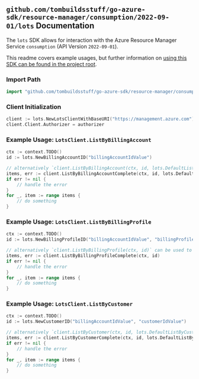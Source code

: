
## `github.com/tombuildsstuff/go-azure-sdk/resource-manager/consumption/2022-09-01/lots` Documentation

The `lots` SDK allows for interaction with the Azure Resource Manager Service `consumption` (API Version `2022-09-01`).

This readme covers example usages, but further information on [using this SDK can be found in the project root](https://github.com/tombuildsstuff/go-azure-sdk/tree/main/docs).

### Import Path

```go
import "github.com/tombuildsstuff/go-azure-sdk/resource-manager/consumption/2022-09-01/lots"
```


### Client Initialization

```go
client := lots.NewLotsClientWithBaseURI("https://management.azure.com")
client.Client.Authorizer = authorizer
```


### Example Usage: `LotsClient.ListByBillingAccount`

```go
ctx := context.TODO()
id := lots.NewBillingAccountID("billingAccountIdValue")

// alternatively `client.ListByBillingAccount(ctx, id, lots.DefaultListByBillingAccountOperationOptions())` can be used to do batched pagination
items, err := client.ListByBillingAccountComplete(ctx, id, lots.DefaultListByBillingAccountOperationOptions())
if err != nil {
	// handle the error
}
for _, item := range items {
	// do something
}
```


### Example Usage: `LotsClient.ListByBillingProfile`

```go
ctx := context.TODO()
id := lots.NewBillingProfileID("billingAccountIdValue", "billingProfileIdValue")

// alternatively `client.ListByBillingProfile(ctx, id)` can be used to do batched pagination
items, err := client.ListByBillingProfileComplete(ctx, id)
if err != nil {
	// handle the error
}
for _, item := range items {
	// do something
}
```


### Example Usage: `LotsClient.ListByCustomer`

```go
ctx := context.TODO()
id := lots.NewCustomerID("billingAccountIdValue", "customerIdValue")

// alternatively `client.ListByCustomer(ctx, id, lots.DefaultListByCustomerOperationOptions())` can be used to do batched pagination
items, err := client.ListByCustomerComplete(ctx, id, lots.DefaultListByCustomerOperationOptions())
if err != nil {
	// handle the error
}
for _, item := range items {
	// do something
}
```

